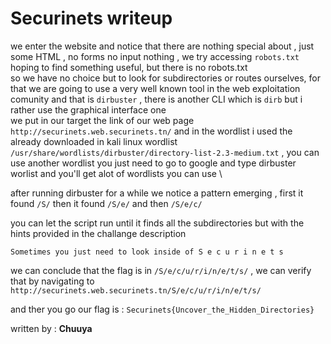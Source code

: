 # Securinets writeup

we enter the website and notice that there are nothing special about , just some HTML , no forms no input nothing , we try accessing ``robots.txt`` hoping to find something useful, but there is no robots.txt\
so we have no choice but to look for subdirectories or routes ourselves, for that we are going to use a very well known tool in the web exploitation comunity and that is ``dirbuster`` ,  there is another CLI which is ``dirb`` but i rather use the graphical interface one \
 we put in our target the link of our web page ``http://securinets.web.securinets.tn/`` and in the wordlist i used the already downloaded in kali linux wordlist ``/usr/share/wordlists/dirbuster/directory-list-2.3-medium.txt`` , you can use another wordlist you just need to go to google and type dirbuster worlist and you'll get alot of wordlists you can use \

 after running dirbuster for a while we notice a pattern emerging , first it found ``/S/`` then it found ``/S/e/`` and then ``/S/e/c/`` 

 you can let the script run until it finds all the subdirectories but with the hints provided in the challange description 
 ```
 Sometimes you just need to look inside of S e c u r i n e t s
 ```
 we can conclude that the flag is in ``/S/e/c/u/r/i/n/e/t/s/`` , we can verify that by navigating to ``http://securinets.web.securinets.tn/S/e/c/u/r/i/n/e/t/s/`` 

 and ther you go our flag is : ``Securinets{Uncover_the_Hidden_Directories}``

 written by : **Chuuya**